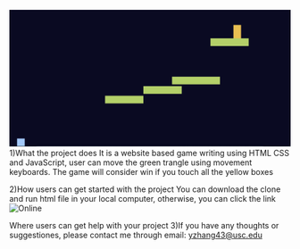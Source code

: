 ![alt text](image-1.png)
1)What the project does
It is a website based game writing using HTML CSS and JavaScript, user can move the green trangle using movement keyboards. The game will consider win if you touch all the yellow boxes

2)How users can get started with the project
You can download the clone and run html file in your local computer, otherwise, you can click the link ![Online](https://leozhang43.github.io/flyingBirds/)

Where users can get help with your project
3)If you have any thoughts or suggestiones, please contact me through email: yzhang43@usc.edu